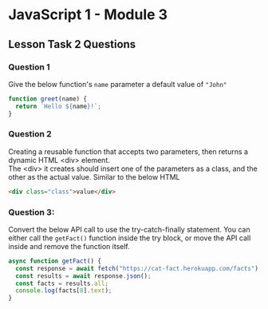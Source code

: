 # JavaScript 1 - Module 3

## Lesson Task 2 Questions

### Question 1

Give the below function's `name` parameter a default value of `"John"`

```js
function greet(name) {
  return `Hello ${name}!`;
}
```

### Question 2

Creating a reusable function that accepts two parameters, then returns a dynamic HTML \<div> element.  
The \<div> it creates should insert one of the parameters as a class, and the other as the actual value. Similar to the below HTML

```html
<div class="class">value</div>
```

### Question 3:

Convert the below API call to use the try-catch-finally statement. You can either call the `getFact()` function inside the try block, or move the API call inside and remove the function itself.

```js
async function getFact() {
  const response = await fetch("https://cat-fact.herokuapp.com/facts");
  const results = await response.json();
  const facts = results.all;
  console.log(facts[8].text);
}
```
